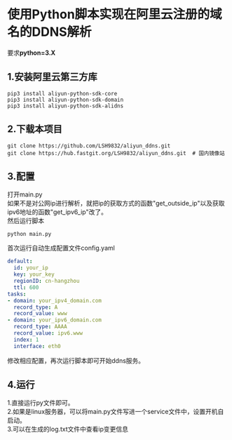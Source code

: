 # 使用Python脚本实现在阿里云注册的域名的DDNS解析
要求**python=3.X**
## 1.安装阿里云第三方库
```
pip3 install aliyun-python-sdk-core
pip3 install aliyun-python-sdk-domain
pip3 install aliyun-python-sdk-alidns
```

## 2.下载本项目
```
git clone https://github.com/LSH9832/aliyun_ddns.git
git clone https://hub.fastgit.org/LSH9832/aliyun_ddns.git  # 国内镜像站
```

## 3.配置
打开main.py<br>
如果不是对公网ip进行解析，就把ip的获取方式的函数"get_outside_ip"以及获取ipv6地址的函数"get_ipv6_ip"改了。<br>
然后运行脚本
```
python main.py
```
首次运行自动生成配置文件config.yaml
```yaml
default:
  id: your_ip
  key: your_key
  regionID: cn-hangzhou
  ttl: 600
tasks:
- domain: your_ipv4_domain.com
  record_type: A
  record_value: www
- domain: your_ipv6_domain.com
  record_type: AAAA
  record_value: ipv6.www
  index: 1
  interface: eth0
```
修改相应配置，再次运行脚本即可开始ddns服务。

## 4.运行
1.直接运行py文件即可。<br>
2.如果是linux服务器，可以将main.py文件写进一个service文件中，设置开机自启动。<br>
3.可以在生成的log.txt文件中查看ip变更信息
